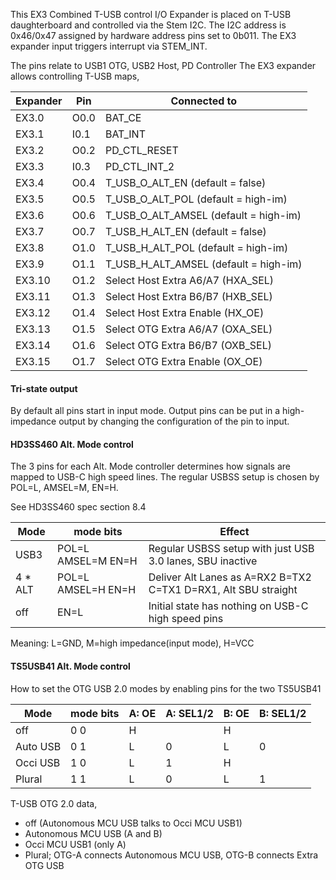 
This EX3 Combined T-USB control I/O Expander is placed on T-USB daughterboard and controlled via the Stem I2C.
The I2C address is 0x46/0x47 assigned by hardware address pins set to 0b011.
The EX3 expander input triggers interrupt via STEM_INT.

The pins relate to USB1 OTG, USB2 Host, PD Controller
The EX3 expander allows controlling T-USB maps,

| Expander  | Pin   | Connected to    |
|-----------|-------|-----------------|
| EX3.0     | O0.0  |  BAT_CE    |
| EX3.1     | I0.1  |  BAT_INT            |
| EX3.2     | O0.2  | PD_CTL_RESET     |
| EX3.3     | I0.3  | PD_CTL_INT_2     |
| EX3.4     | O0.4  | T_USB_O_ALT_EN (default = false)    |
| EX3.5     | O0.5  |  T_USB_O_ALT_POL (default = high-im)  |
| EX3.6     | O0.6  |  T_USB_O_ALT_AMSEL (default = high-im) |
| EX3.7     | O0.7  |  T_USB_H_ALT_EN (default = false)    |
| EX3.8     | O1.0  |  T_USB_H_ALT_POL (default = high-im)  |
| EX3.9     | O1.1  |  T_USB_H_ALT_AMSEL (default = high-im) |
| EX3.10    | O1.2  |  Select Host Extra A6/A7 (HXA_SEL)  |
| EX3.11    | O1.3  |  Select Host Extra B6/B7 (HXB_SEL)  |
| EX3.12    | O1.4  | Select Host Extra Enable (HX_OE) |
| EX3.13    | O1.5  |  Select OTG Extra A6/A7 (OXA_SEL)  |
| EX3.14    | O1.6  |  Select OTG Extra B6/B7 (OXB_SEL)  |
| EX3.15    | O1.7  | Select OTG Extra Enable (OX_OE) |


#### Tri-state output

By default all pins start in input mode.
Output pins can be put in a high-impedance output by changing the configuration of the pin to input.


#### HD3SS460 Alt. Mode control

The 3 pins for each Alt. Mode controller determines how signals are mapped to USB-C high speed lines.
The regular USBSS setup is chosen by POL=L, AMSEL=M, EN=H.

See HD3SS460 spec section 8.4

| Mode     | mode bits          | Effect      |
|----------|--------------------|------------------------------------------------------------------|
| USB3     | POL=L AMSEL=M EN=H | Regular USBSS setup with just USB 3.0 lanes, SBU inactive        |
| 4 * ALT  | POL=L AMSEL=H EN=H | Deliver Alt Lanes as A=RX2 B=TX2 C=TX1 D=RX1, Alt SBU straight   |
| off      | EN=L               | Initial state has nothing on USB-C high speed pins |

Meaning: L=GND, M=high impedance(input mode), H=VCC


#### TS5USB41 Alt. Mode control

How to set the OTG USB 2.0 modes by enabling pins for the two TS5USB41
 
| Mode     | mode bits | A: OE  | A: SEL1/2 | B: OE  | B: SEL1/2 |
|----------|-----------|--------|-----------|--------|-----------|
| off      | 0 0       | H      |           | H      |           |
| Auto USB | 0 1       | L      | 0         | L      | 0         |
| Occi USB | 1 0       | L      | 1         | H      |           |
| Plural   | 1 1       | L      | 0         | L      | 1         |


T-USB OTG 2.0 data,
- off (Autonomous MCU USB talks to Occi MCU USB1)
- Autonomous MCU USB (A and B)
- Occi MCU USB1 (only A)
- Plural; OTG-A connects Autonomous MCU USB, OTG-B connects Extra OTG USB
